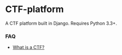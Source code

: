 # CTF-platform
A CTF platform built in Django.
Requires Python 3.3+.

### FAQ
* [What is a CTF?](https://ctftime.org/ctf-wtf/)
